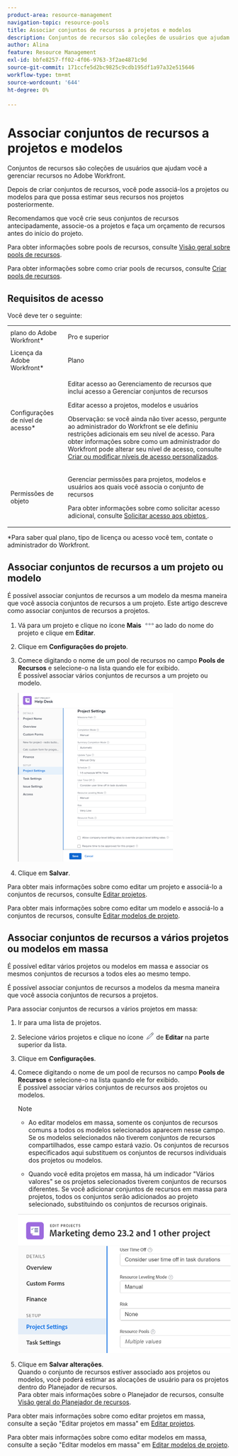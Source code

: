 ```yaml
---
product-area: resource-management
navigation-topic: resource-pools
title: Associar conjuntos de recursos a projetos e modelos
description: Conjuntos de recursos são coleções de usuários que ajudam você a gerenciar recursos no Adobe Workfront.
author: Alina
feature: Resource Management
exl-id: bbfe8257-ff02-4f06-9763-3f2ae4871c9d
source-git-commit: 171ccfe5d2bc9825c9cdb195df1a97a32e515646
workflow-type: tm+mt
source-wordcount: '644'
ht-degree: 0%

---
```


# Associar conjuntos de recursos a projetos e modelos


<!-- drafted for bulk editing projects: keep this in yellow till this releases to ALL customers - May 1, 2023

Also - take out all the references to Preview and Prod at prod final
-->

<!--<span class="preview">The highlighted information on this page refers to functionality not yet generally available. It is available for all customers in the Preview environment and for a select group of customers in the Production environment.</span>-->


<!--
<p>The sections about how to add resource pools to templates, projects are duplicated from the articles listed in those sections (Editing Projects, Creating a Template, etc).</p>
<p>***I decided to keep these steps here, though, because it's hard to parse through those much lunger articles for just updating this one field.)</p>
-->

Conjuntos de recursos são coleções de usuários que ajudam você a gerenciar recursos no Adobe Workfront.

Depois de criar conjuntos de recursos, você pode associá-los a projetos ou modelos para que possa estimar seus recursos nos projetos posteriormente.

Recomendamos que você crie seus conjuntos de recursos antecipadamente, associe-os a projetos e faça um orçamento de recursos antes do início do projeto.

Para obter informações sobre pools de recursos, consulte [Visão geral sobre pools de recursos](../../../resource-mgmt/resource-planning/resource-pools/work-with-resource-pools.md).

Para obter informações sobre como criar pools de recursos, consulte [Criar pools de recursos](../../../resource-mgmt/resource-planning/resource-pools/create-resource-pools.md).

## Requisitos de acesso

Você deve ter o seguinte:

<table style="table-layout:auto"> 
 <col> 
 <col> 
 <tbody> 
  <tr> 
   <td role="rowheader">plano do Adobe Workfront*</td> 
   <td> <p>Pro e superior</p> </td> 
  </tr> 
  <tr> 
   <td role="rowheader">Licença da Adobe Workfront*</td> 
   <td> <p>Plano </p> </td> 
  </tr> 
  <tr> 
   <td role="rowheader">Configurações de nível de acesso*</td> 
   <td> <p>Editar acesso ao Gerenciamento de recursos que inclui acesso a Gerenciar conjuntos de recursos</p> <p>Editar acesso a projetos, modelos e usuários</p> <p>Observação: se você ainda não tiver acesso, pergunte ao administrador do Workfront se ele definiu restrições adicionais em seu nível de acesso. Para obter informações sobre como um administrador do Workfront pode alterar seu nível de acesso, consulte <a href="../../../administration-and-setup/add-users/configure-and-grant-access/create-modify-access-levels.md" class="MCXref xref">Criar ou modificar níveis de acesso personalizados</a>.</p> </td> 
  </tr> 
  <tr data-mc-conditions=""> 
   <td role="rowheader">Permissões de objeto</td> 
   <td> <p>Gerenciar permissões para projetos, modelos e usuários aos quais você associa o conjunto de recursos</p> <p>Para obter informações sobre como solicitar acesso adicional, consulte <a href="../../../workfront-basics/grant-and-request-access-to-objects/request-access.md" class="MCXref xref">Solicitar acesso aos objetos </a>.</p> </td> 
  </tr> 
 </tbody> 
</table>

&#42;Para saber qual plano, tipo de licença ou acesso você tem, contate o administrador do Workfront.

## Associar conjuntos de recursos a um projeto ou modelo

É possível associar conjuntos de recursos a um modelo da mesma maneira que você associa conjuntos de recursos a um projeto. Este artigo descreve como associar conjuntos de recursos a projetos.

1. Vá para um projeto e clique no ícone **Mais** ![](assets/more-icon.png)ao lado do nome do projeto e clique em **Editar**.

1. Clique em **Configurações do projeto**.

1. Comece digitando o nome de um pool de recursos no campo **Pools de Recursos** e selecione-o na lista quando ele for exibido.\
   É possível associar vários conjuntos de recursos a um projeto ou modelo.

   ![](assets/nwe-project-settings-in-edit-project-box-350x380.png)

1. Clique em **Salvar**.

Para obter mais informações sobre como editar um projeto e associá-lo a conjuntos de recursos, consulte [Editar projetos](../../../manage-work/projects/manage-projects/edit-projects.md).

Para obter mais informações sobre como editar um modelo e associá-lo a conjuntos de recursos, consulte [Editar modelos de projeto](../../../manage-work/projects/create-and-manage-templates/edit-templates.md).

## Associar conjuntos de recursos a vários projetos ou modelos em massa

É possível editar vários projetos ou modelos em massa e associar os mesmos conjuntos de recursos a todos eles ao mesmo tempo.

É possível associar conjuntos de recursos a modelos da mesma maneira que você associa conjuntos de recursos a projetos.

Para associar conjuntos de recursos a vários projetos em massa:

1. Ir para uma lista de projetos.
1. Selecione vários projetos e clique no ícone ![](assets/edit-icon.png) de **Editar** na parte superior da lista.

1. Clique em **Configurações**.
1. Comece digitando o nome de um pool de recursos no campo **Pools de Recursos** e selecione-o na lista quando ele for exibido.\
   É possível associar vários conjuntos de recursos aos projetos ou modelos.

   >[!NOTE]
   >
   >* Ao editar modelos em massa, somente os conjuntos de recursos comuns a todos os modelos selecionados aparecem nesse campo. Se os modelos selecionados não tiverem conjuntos de recursos compartilhados, esse campo estará vazio. Os conjuntos de recursos especificados aqui substituem os conjuntos de recursos individuais dos projetos ou modelos.
   >
   >* Quando você edita projetos em massa, há um indicador &quot;Vários valores&quot; se os projetos selecionados tiverem conjuntos de recursos diferentes. Se você adicionar conjuntos de recursos em massa para projetos, todos os conjuntos serão adicionados ao projeto selecionado, substituindo os conjuntos de recursos originais.

   ![add_resource_pools_to_multiple_projects.png](assets/add-resource-pools-to-multiple-projects-350x358.png)

1. Clique em **Salvar alterações**.\
   Quando o conjunto de recursos estiver associado aos projetos ou modelos, você poderá estimar as alocações de usuário para os projetos dentro do Planejador de recursos.\
   Para obter mais informações sobre o Planejador de recursos, consulte [Visão geral do Planejador de recursos](../../../resource-mgmt/resource-planning/get-started-resource-planner.md).

Para obter mais informações sobre como editar projetos em massa, consulte a seção &quot;Editar projetos em massa&quot; em [Editar projetos](../../../manage-work/projects/manage-projects/edit-projects.md).

Para obter mais informações sobre como editar modelos em massa, consulte a seção &quot;Editar modelos em massa&quot; em [Editar modelos de projeto](../../../manage-work/projects/create-and-manage-templates/edit-templates.md).
